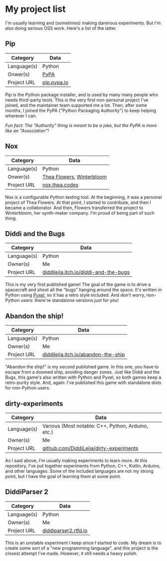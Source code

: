 # My project list

I'm usually learning and (sometimes) making danerous experiments. But I'm also doing serious OSS work. Here's a list of the latter.

## Pip

| Category | Data |
|---|---|
| Language(s) | Python |
| Onwer(s) | [PyPA](https://pypa.io) |
| Project URL | [pip.pypa.io](https://pip.pypa.io) |

Pip is the Python package installer, and is used by many many people who needs third-party tools. This is the very first non-personal project I've joined, and the maintainer team supported me a lot. Then, after some months, I joined the PyPA ("Python Packaging Authority") to keep helping wherever I can.

_Fun fact: The "Authority" thing is meant to be a joke, but the PyPA is more like an "Association"!_

## Nox

| Category | Data |
|---|---|
| Language(s) | Python |
| Onwer(s) | [Thea Flowers](https://thea.codes), [Winterbloom](https://winterbloom.com) |
| Project URL | [nox.thea.codes](https://nox.thea.codes) |

Nox is a configurable Python testing tool. At the beginning, it was a personal project of Thea Flowers. At that point, I started to contribute, and then I became a collaborator. And then, Flowers transferred the project to Winterbloom, her synth-maker company. I'm proud of being part of such thing.

## Diddi and the Bugs

| Category | Data |
|---|---|
| Language(s) | Python |
| Owner(s) | Me |
| Project URL | [diddileija.itch.io/diddi-and-the-bugs](https://diddileija.itch.io/diddi-and-the-bugs) |

This is my very first published game! The goal of the game is to drive a spacecraft and shoot all the "bugs" hanging around the space. It's written in Python using [Pyxel](https://github.com/kitao/pyxel), so it has a retro style included. And don't worry, non-Python users: there're standalone versions just for you!

## Abandon the ship!

| Category | Data |
|---|---|
| Language(s) | Python |
| Owner(s) | Me |
| Project URL | [diddileija.itch.io/abandon-the-ship](https://diddileija.itch.io/abandon-the-ship) |

"Abandon the ship!" is my second published game. In this one, you have to escape from a doomed ship, avoiding danger zones. Just like Diddi and the Bugs, this game's also written with Python and Pyxel, so both games keep a retro-purity style. And, again: I've published this game with standalone dists for non-Python users.

## dirty-experiments

| Category | Data |
|---|---|
| Language(s) | Various (Most notable: C++, Python, Arduino, etc.) |
| Owner(s) | Me |
| Project URL | [github.com/DiddiLeija/dirty-experiments](https://github.com/DiddiLeija/dirty-experiments) |

As I said above, I'm usually making experiments to learn more. At this repository, I've put together experiments from Python, C++, Kotlin, Arduino, and other languages. Some of the included languages are not my strong point, but I have the goal of learning them at some point.

## DiddiParser 2

| Category | Data |
|---|---|
| Language(s) | Python |
| Owner(s) | Me |
| Project URL | [diddiparser2.rtfd.io](https://diddiparser2.readthedocs.io/) |

This is an unstable experiment I keep since I started to code. My dream is to create some sort of a "new programming language", and this project is the closest attempt I've made. However, it still needs a heavy polish.

<!-- This is the old doc. Let's use it as a reference. -->
<!--

# My uploaded Python packages

As a part of my programming work, I frequently create [packages](https://packaging.python.org/glossary/#term-Import-Package) to be installed by pip, like this:

```
pip install PackageName
```

## Some of my public packages

****

### aleat3

```python
from aleat3 import Aleatoryous

# test each of the aleat3.Aleatoryous modes
print(Aleatoryous("aleatory.coin").single())
print(Aleatoryous("aleatory.dice").single())
print(Aleatoryous("aleatory.roulette", [1, 2, 3]).single())
```

**`aleat3`** \(formerly **`Aleatoryous 3`**\) is a package to build aleatory Python objects, based on these syntaxes:

- **Dice rolls**: A random result between 1 and 6.
- **Coin shooting**: One of these [Python strings](https://docs.python.org/3.8/library/stdtypes.html#text-sequence-type-str): `"Heads"` and `"Tails"`.
- **A roulette**: Use a custom [Python sequence](https://docs.python.org/3.8/library/stdtypes.html#sequence-types-list-tuple-range) for doing this.

This package is coming from other 2 packages: **[`aleat1`](http://github.com/diddileija/aleat1)** and **[`aleat2`](http://github.com/diddileija/aleat2)**,
but I don't think they deserve a special section.

\([View this project on GitHub](http://github.com/diddileija/aleat3)\).

****

### diddiparser2

```python
from diddiparser2.parser import DiddiParser

# imagine you have a DiddiScript file named "hello_world.diddi"
d = DiddiParser("hello_world.diddi")

# run the extracted code
d.runfile()
```

**DiddiParser2** is a package intended to parse something called **"`DiddiScript`"** \(it is a language that I would like to develop\),
and run it from Python or a CLI. You decide.

\([View this project on GitHub](http://github.com/diddileija/diddiparser2), and read its documentation [on ReadTheDocs](http://diddiparser2.readthedocs.io)\).

****

### text\_formatter

```python
from text_formatter.justify import justify

# generate a dirty, large string
s = """
Hello, this is a test string that
must fit into 80 spaces by line using
`text_formatter.justify`.

A "lorem ipsum" fragment can be
part of our large string:

Lorem ipsum dolor sit amet,
consectetur adipisicing elit, sed do
eiusmod tempor incididunt ut labore
et dolore magna aliqua.
"""

# format the string
print(justify(s))
```

**`text_formatter`** is a new recent package that I created to prettily format [Python strings](https://docs.python.org/3.8/library/stdtypes.html#text-sequence-type-str), with
simple functions and submodules. It's still on development, so feel free to take a look on it.

\([View this project on GitHub](http://github.com/diddileija/text_formatter) or see the [ReadTheDocs documentation site](http://text-formatter.readthedocs.io)\).
-->
